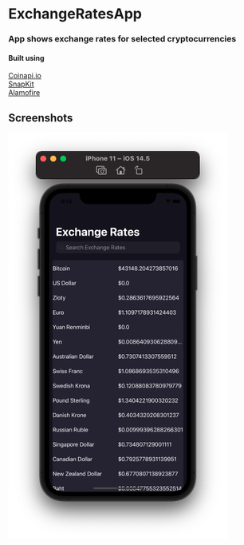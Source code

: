 #  ExchangeRatesApp

### App shows exchange rates for selected cryptocurrencies

#### Built using
[Coinapi.io][1]  
[SnapKit][2]  
[Alamofire][3]  
    
## Screenshots
![ExchangeRatesApp](/Screenshots/ExchangeRatesApp.png)  

[1]: https://www.coinapi.io/
[2]: https://github.com/SnapKit/SnapKit
[3]: https://github.com/Alamofire/Alamofire
